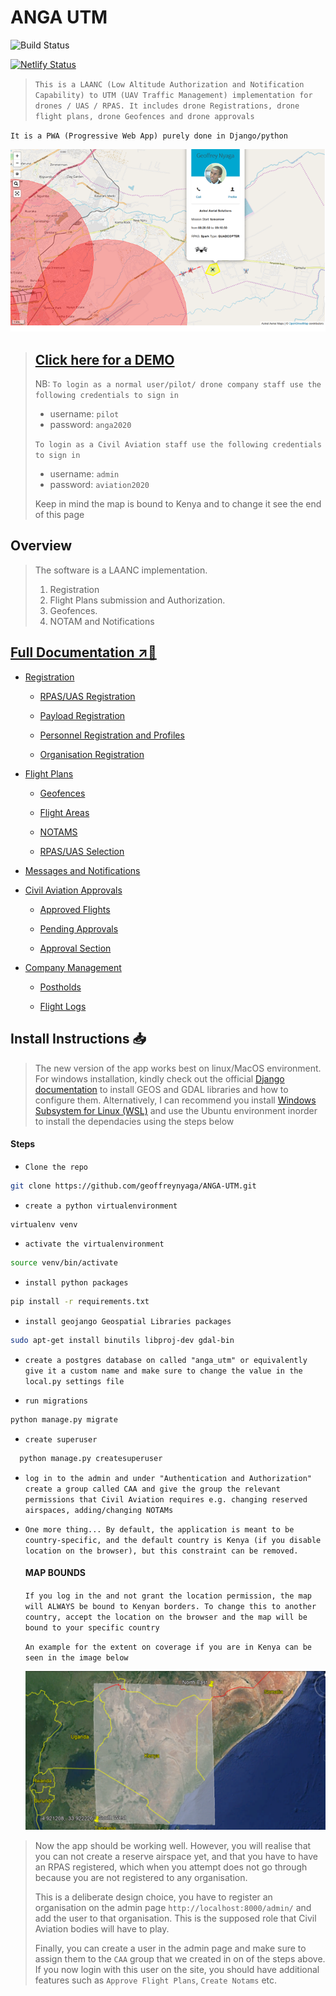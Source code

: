 # ANGA UTM

![Build Status](https://github.com/geoffreynyaga/ANGA-UTM/workflows/Anga%20UTM%20CI/badge.svg)

[![Netlify Status](https://api.netlify.com/api/v1/badges/983d87b3-d3db-4930-bb69-df26e1c444a7/deploy-status)](https://app.netlify.com/sites/competent-wescoff-227917/deploys)

> `This is a LAANC (Low Altitude Authorization and Notification Capability) to UTM (UAV Traffic Management) implementation for drones / UAS / RPAS. It includes drone Registrations, drone flight plans, drone Geofences and drone approvals`

`It is a PWA (Progressive Web App) purely done in Django/python`

![Anga UTM](docs/screenshots/main.png)

> ## [Click here for a DEMO](https://anga-utm.herokuapp.com)
>
> NB: `To login as a normal user/pilot/ drone company staff use the following credentials to sign in`
>
> - username: `pilot`
> - password: `anga2020`
>
> `To login as a Civil Aviation staff use the following credentials to sign in`
>
> - username: `admin`
> - password: `aviation2020`
>
> Keep in mind the map is bound to Kenya and to change it see the end of this page

## Overview

> The software is a LAANC implementation.
>
> 1. Registration
> 2. Flight Plans submission and Authorization.
> 3. Geofences.
> 4. NOTAM and Notifications

## [Full Documentation ↗️🔗](https://competent-wescoff-227917.netlify.com/)

- [Registration](docs/registration.md)


    - [RPAS/UAS Registration](docs/registration.md#rpas-registration)

    - [Payload Registration](docs/registration.md#payload-registration)

    - [Personnel Registration and Profiles](docs/registration.md#personnel-registration-and-profiles)

    - [Organisation Registration](docs/registration.md#organization-registration)

- [Flight Plans](docs/flight-plans.md)


    - [Geofences](docs/flight-plans.md#geofences)

    - [Flight Areas](docs/flight-plans.md#flight-areas)

    - [NOTAMS](docs/flight-plans.md#notams)

    - [RPAS/UAS Selection](docs/flight-plans.md#rpasuas-selection)

- [Messages and Notifications](docs/messages.md)
- [Civil Aviation Approvals](docs/approvals.md)


    - [Approved Flights](docs/approvals.md#requested-flight-approvals-list)

    - [Pending Approvals](docs/approvals.md#requested-flight-details-page)

    - [Approval Section](docs/approvals.md#rapproval-section)

- [Company Management](docs/company.md)


    - [Postholds](docs/company.md#my-postholds)

    - [Flight Logs](docs/company.md#flight-logs)

## Install Instructions 📥

> The new version of the app works best on linux/MacOS environment. For windows installation, kindly check out the official [Django documentation](https://docs.djangoproject.com/en/3.0/ref/contrib/gis/install/#windows) to install GEOS and GDAL libraries and how to configure them. Alternatively, I can recommend you install [Windows Subsystem for Linux (WSL)](https://docs.microsoft.com/en-us/windows/wsl/install-win10) and use the Ubuntu environment inorder to install the dependacies using the steps below

#### Steps

- `Clone the repo`

```bash
git clone https://github.com/geoffreynyaga/ANGA-UTM.git
```

- `create a python virtualenvironment`

```bash
virtualenv venv
```

- `activate the virtualenvironment`

```bash
source venv/bin/activate
```

- `install python packages`

```bash
pip install -r requirements.txt
```

- `install geojango Geospatial Libraries packages`

```bash
sudo apt-get install binutils libproj-dev gdal-bin
```

- `create a postgres database on called "anga_utm" or equivalently give it a custom name and make sure to change the value in the local.py settings file`

- `run migrations`

```bash
python manage.py migrate
```

- `create superuser`

```bash
  python manage.py createsuperuser
```

- `log in to the admin and under "Authentication and Authorization" create a group called CAA and give the group the relevant permissions that Civil Aviation requires e.g. changing reserved airspaces, adding/changing NOTAMs`

- `One more thing... By default, the application is meant to be country-specific, and the default country is Kenya (if you disable location on the browser), but this constraint can be removed.`

  #### MAP BOUNDS

  `If you log in the and not grant the location permission, the map will ALWAYS be bound to Kenyan borders. To change this to another country, accept the location on the browser and the map will be bound to your specific country`

  `An example for the extent on coverage if you are in Kenya can be seen in the image below`

  ![Anga UTM country box](docs/screenshots/bounds.png)

> Now the app should be working well. However, you will realise that you can not create a reserve airspace yet, and that you have to have an RPAS registered, which when you attempt does not go through because you are not registered to any organisation.
>
> This is a deliberate design choice, you have to register an organisation on the admin page `http://localhost:8000/admin/` and add the user to that organisation. This is the supposed role that Civil Aviation bodies will have to play.
>
> Finally, you can create a user in the admin page and make sure to assign them to the `CAA` group that we created in on of the steps above. If you now login with this user on the site, you should have additional features such as `Approve Flight Plans`, `Create Notams` etc.
